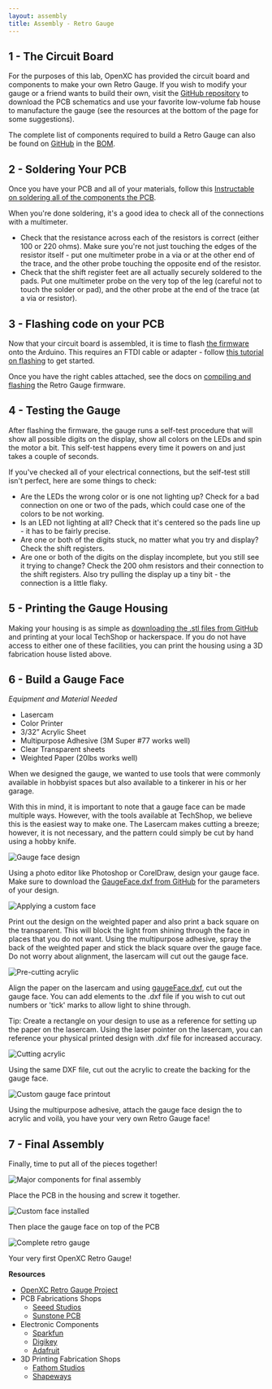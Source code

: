 ```yaml
---
layout: assembly
title: Assembly - Retro Gauge
---
```


<h2 id="step1">1 - The Circuit Board</h2>

For the purposes of this lab, OpenXC has provided the circuit board and
components to make your own Retro Gauge. If you wish to modify your gauge or a
friend wants to build their own, visit the [GitHub
repository](https://github.com/openxc-retro-gauge/retro-gauge-hardware) to download the PCB
schematics and use your favorite low-volume fab house to manufacture the gauge
(see the resources at the bottom of the page for some suggestions).

The complete list of components required to build a Retro Gauge can also be
found on [GitHub](https://github.com/openxc-retro-gauge/retro-gauge-hardware)
in the
[BOM](https://github.com/openxc-retro-gauge/retro-gauge-hardware/blob/master/Gauge-BOM.xls).

<h2 id="step2">2 - Soldering Your PCB</h2>

Once you have your PCB and all of your materials, follow this [Instructable on
soldering all of the components the PCB][instructable].

When you're done soldering, it's a good idea to check all of the connections
with a multimeter.

* Check that the resistance across each of the resistors is correct (either 100
  or 220 ohms). Make sure you're not just touching the edges of the resistor
  itself - put one multimeter probe in a via or at the other end of the trace,
  and the other probe touching the opposite end of the resistor.
* Check that the shift register feet are all actually securely soldered to the
  pads. Put one multimeter probe on the very top of the leg (careful not to
  touch the solder or pad), and the other probe at the end of the trace (at a
  via or resistor).

[instructable]: http://www.instructables.com/id/How-to-Solder-Your-OpenXC-Retro-Gauge/

<h2 id="step3">3 - Flashing code on your PCB</h2>

Now that your circuit board is assembled, it is time to flash [the
firmware](https://github.com/openxc-retro-gauge/retro-gauge-firmware) onto
the Arduino. This requires an FTDI cable or adapter - follow [this tutorial on
flashing](http://www.arduino.cc/en/Guide/ArduinoProMini) to get started.

Once you have the right cables attached, see the docs on [compiling and
flashing](https://github.com/openxc-retro-gauge/retro-gauge-firmware)
the Retro Gauge firmware.

<h2 id="step4">4 - Testing the Gauge</h2>

After flashing the firmware, the gauge runs a self-test procedure that will show
all possible digits on the display, show all colors on the LEDs and spin the
motor a bit. This self-test happens every time it powers on and just takes a
couple of seconds.

If you've checked all of your electrical connections, but the self-test still
isn't perfect, here are some things to check:

* Are the LEDs the wrong color or is one not lighting up? Check for a bad
  connection on one or two of the pads, which could case one of the colors to be
  not working.
* Is an LED not lighting at all? Check that it's centered so the pads line up -
  it has to be fairly precise.
* Are one or both of the digits stuck, no matter what you try and display? Check
  the shift registers.
* Are one or both of the digits on the display incomplete, but you still see it
  trying to change? Check the 200 ohm resistors and their connection to the
  shift registers. Also try pulling the display up a tiny bit - the connection
  is a little flaky.

<h2 id="step5">5 - Printing the Gauge Housing</h2>

Making your housing is as simple as [downloading the .stl files from
GitHub](https://github.com/openxc-retro-gauge/retro-gauge-enclosure) and
printing at your local TechShop or hackerspace. If you do not have access to
either one of these facilities, you can print the housing using a 3D fabrication
house listed above.

<h2 id="step6">6 - Build a Gauge Face</h2>

*Equipment and Material Needed*

* Lasercam
* Color Printer
* 3/32” Acrylic Sheet
* Multipurpose Adhesive (3M Super #77 works well)
* Clear Transparent sheets
* Weighted Paper (20lbs works well)

When we designed the gauge, we wanted to use tools that were commonly available
in hobbyist spaces but also available to a tinkerer in his or her garage.

With this in mind, it is important to note that a gauge face can be made
multiple ways. However, with the tools available at TechShop, we believe this is
the easiest way to make one. The Lasercam makes cutting a breeze; however, it is
not necessary, and the pattern could simply be cut by hand using a hobby knife.

![Gauge face design](/images/face-design.png)

Using a photo editor like Photoshop or CorelDraw, design your gauge face. Make
sure to download the [GaugeFace.dxf from
GitHub](https://github.com/openxc-retro-gauge/retro-gauge-enclosure) for the
parameters of your design.

![Applying a custom face](/images/applying-gauge-face.JPG)

Print out the design on the weighted paper and also print a back square on the
transparent. This will block the light from shining through the face in places
that you do not want. Using the multipurpose adhesive, spray the back of the
weighted paper and stick the black square over the gauge face. Do not worry
about alignment, the lasercam will cut out the gauge face.

![Pre-cutting acrylic](/images/lasercam1.jpg)

Align the paper on the lasercam and using
[gaugeFace.dxf](https://github.com/openxc/retro-gauge/tree/master/enclosure),
cut out the gauge face. You can add elements to the .dxf file if you wish to cut
out numbers or 'tick' marks to allow light to shine through.

Tip: Create a rectangle on your design to use as a reference for setting up the
paper on the lasercam. Using the laser pointer on the lasercam, you can
reference your physical printed design with .dxf file for increased accuracy.

![Cutting acrylic](/images/lasercam.jpg)

Using the same DXF file, cut out the acrylic to create the backing for the gauge
face.

![Custom gauge face printout](/images/custom-face.JPG)

Using the multipurpose adhesive, attach the gauge face design the to acrylic and
voilà, you have your very own Retro Gauge face!

<h2 id="step7">7 - Final Assembly</h2>

Finally, time to put all of the pieces together!

![Major components for final assembly](/images/major-components.JPG)

Place the PCB in the housing and screw it together.

![Custom face installed](/images/installed-face.JPG)

Then place the gauge face on top of the PCB

![Complete retro gauge](/images/completed-gauge.JPG)

Your very first OpenXC Retro Gauge!

**Resources**

* [OpenXC Retro Gauge Project](https://github.com/openxc/retro-gauge)
* PCB Fabrications Shops
    * [Seeed Studios](http://www.seeedstudio.com/depot/)
    * [Sunstone PCB](http://www.sunstone.com/)
* Electronic Components
    * [Sparkfun](http://www.sparkfun.com/)
    * [Digikey](http://www.digikey.com/)
    * [Adafruit](http://adafruit.com/)
* 3D Printing Fabrication Shops
    * [Fathom Studios](http://studiofathom.com/)
    * [Shapeways](http://www.shapeways.com/)

